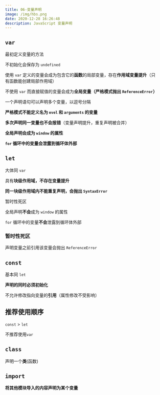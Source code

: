 ```yaml
---
title: 06-变量声明
image: /img/hbs.png
date: 2020-12-28 16:26:48
description: JavaScript 变量声明
---
```


## `var`

最初定义变量的方法

不初始化会保存为 `undefined`

使用 `var` 定义的变量会成为包含它的**函数**的局部变量，存在**作用域变量提升**（只有函数能创建局部作用域）

不使用 `var` 而直接赋值的变量会成为**全局变量（严格模式抛出 `ReferenceError`）**

一个声明语句可以声明多个变量，以逗号分隔

**严格模式不能定义名为 `evel` 和 `arguments` 的变量**

**多次声明同一变量也不会报错**（变量声明提升，重复声明被合并）

**全局声明会成为 `window` 的属性**

**`for` 循环中的变量会泄露到循环体外部**

## `let`

大体同 `var`

具有**块级作用域，不存在变量提升**

**同一块级作用域内不能重复声明，会抛出 `SyntaxError`**

暂时性死区

全局声明**不会**成为 `window` 的属性

`for` 循环中的变量**不会**泄露到循环体外部

### 暂时性死区

声明变量之前引用该变量会抛出 `ReferenceError`

## `const`

基本同 `let`

**声明的同时必须初始化**

不允许修改指向变量的**引用**（属性修改不受影响）

## 推荐使用顺序

`const` > `let`

不推荐使用`var`

## `class`

声明一个**类**(函数)

## `import`

**将其他模块导入的内容声明为某个变量**
